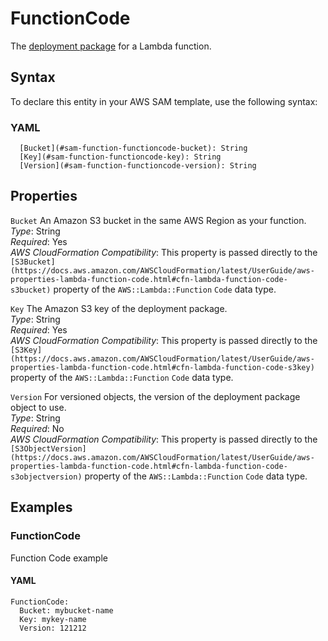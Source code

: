 # FunctionCode<a name="sam-property-function-functioncode"></a>

The [deployment package](https://docs.aws.amazon.com/lambda/latest/dg/deployment-package-v2.html) for a Lambda function\.

## Syntax<a name="sam-property-function-functioncode-syntax"></a>

To declare this entity in your AWS SAM template, use the following syntax:

### YAML<a name="sam-property-function-functioncode-syntax.yaml"></a>

```
  [Bucket](#sam-function-functioncode-bucket): String
  [Key](#sam-function-functioncode-key): String
  [Version](#sam-function-functioncode-version): String
```

## Properties<a name="sam-property-function-functioncode-properties"></a>

 `Bucket`   <a name="sam-function-functioncode-bucket"></a>
An Amazon S3 bucket in the same AWS Region as your function\.  
*Type*: String  
*Required*: Yes  
*AWS CloudFormation Compatibility*: This property is passed directly to the `[S3Bucket](https://docs.aws.amazon.com/AWSCloudFormation/latest/UserGuide/aws-properties-lambda-function-code.html#cfn-lambda-function-code-s3bucket)` property of the `AWS::Lambda::Function` `Code` data type\.

 `Key`   <a name="sam-function-functioncode-key"></a>
The Amazon S3 key of the deployment package\.  
*Type*: String  
*Required*: Yes  
*AWS CloudFormation Compatibility*: This property is passed directly to the `[S3Key](https://docs.aws.amazon.com/AWSCloudFormation/latest/UserGuide/aws-properties-lambda-function-code.html#cfn-lambda-function-code-s3key)` property of the `AWS::Lambda::Function` `Code` data type\.

 `Version`   <a name="sam-function-functioncode-version"></a>
For versioned objects, the version of the deployment package object to use\.  
*Type*: String  
*Required*: No  
*AWS CloudFormation Compatibility*: This property is passed directly to the `[S3ObjectVersion](https://docs.aws.amazon.com/AWSCloudFormation/latest/UserGuide/aws-properties-lambda-function-code.html#cfn-lambda-function-code-s3objectversion)` property of the `AWS::Lambda::Function` `Code` data type\.

## Examples<a name="sam-property-function-functioncode--examples"></a>

### FunctionCode<a name="sam-property-function-functioncode--examples--functioncode"></a>

Function Code example

#### YAML<a name="sam-property-function-functioncode--examples--functioncode--yaml"></a>

```
FunctionCode:
  Bucket: mybucket-name
  Key: mykey-name
  Version: 121212
```